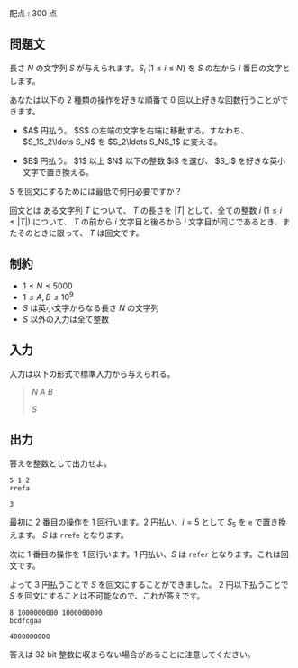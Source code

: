 配点 : $300$ 点

## 問題文

長さ $N$ の文字列 $S$ が与えられます。$S_i\ (1\leq i \leq N)$ を $S$ の左から $i$ 番目の文字とします。

あなたは以下の $2$ 種類の操作を好きな順番で $0$ 回以上好きな回数行うことができます。

- <p>$A$ 円払う。 $S$ の左端の文字を右端に移動する。すなわち、$S_1S_2\ldots S_N$ を $S_2\ldots S_NS_1$ に変える。</p>
- <p>$B$ 円払う。 $1$ 以上 $N$ 以下の整数 $i$ を選び、 $S_i$ を好きな英小文字で置き換える。</p>

$S$ を回文にするためには最低で何円必要ですか？

回文とは
ある文字列 $T$ について、 $T$ の長さを $|T|$ として、全ての整数 $i$ ($1 \le i \le |T|$) について、 $T$ の前から $i$ 文字目と後ろから $i$ 文字目が同じであるとき、またそのときに限って、 $T$ は回文です。

## 制約

- $1\leq N \leq 5000$
- $1\leq A,B\leq 10^9$
- $S$ は英小文字からなる長さ $N$ の文字列
- $S$ 以外の入力は全て整数

## 入力

入力は以下の形式で標準入力から与えられる。

> $N$ $A$ $B$
> 
> $S$

## 出力

答えを整数として出力せよ。

```input1
5 1 2
rrefa
```

```output1
3
```

最初に $2$ 番目の操作を $1$ 回行います。$2$ 円払い、$i=5$ として $S_5$ を `e` で置き換えます。 $S$ は `rrefe` となります。

次に $1$ 番目の操作を $1$ 回行います。$1$ 円払い、$S$ は `refer` となります。これは回文です。

よって $3$ 円払うことで $S$ を回文にすることができました。 $2$ 円以下払うことで $S$ を回文にすることは不可能なので、これが答えです。

```input2
8 1000000000 1000000000
bcdfcgaa
```

```output2
4000000000
```

答えは $32$ bit 整数に収まらない場合があることに注意してください。